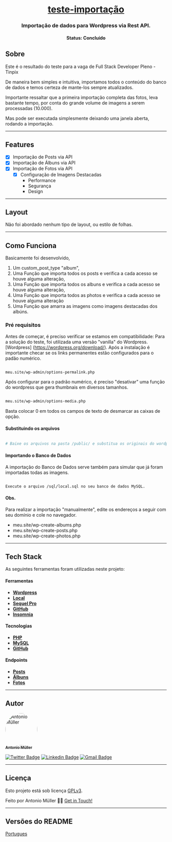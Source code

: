 <h1 align="center">
   <a href="#"> teste-importação </a>
</h1>

<h3 align="center">
    Importação de dados para Wordpress via Rest API.
</h3>

<!--p align="center">

  <img alt="Repository size" src="https://img.shields.io/github/repo-size/antoniomullerjm/README-ecoleta">

  <a href="https://www.twitter.com/antoniomullerjm/">
    <img alt="Siga no Twitter" src="https://img.shields.io/twitter/url?url=https%3A%2F%2Fgithub.com%2Fantoniomullerjm%2FREADME-ecoleta">
  </a>
  
  <a href="https://github.com/antoniomullerjm/README-ecoleta/commits/master">
    <img alt="GitHub last commit" src="https://img.shields.io/github/last-commit/antoniomullerjm/README-ecoleta">
  </a>
    
   <img alt="License" src="https://img.shields.io/badge/license-MIT-brightgreen">
   <a href="https://github.com/antoniomullerjm/README-ecoleta/stargazers">
    <img alt="Stargazers" src="https://img.shields.io/github/stars/antoniomullerjm/README-ecoleta?style=social">
  </a>

</!--p-->


<h4 align="center"> 
	 Status: Concluído
</h4>

## Sobre

Este é o resultado do teste para a vaga de Full Stack Developer Pleno - Tinpix

De maneira bem simples e intuitiva, importamos todos o conteúdo do banco de dados e 
temos certeza de mante-los sempre atualizados.

Importante ressaltar que a primeira importação completa das fotos, leva bastante tempo, 
por conta do grande volume de imagens a serem processadas (10.000).

Mas pode ser executada simplesmente deixando uma janela aberta, rodando a importação.

---

## Features

- [x] Importação de Posts via API
- [x] Importação de Álbuns via API
- [x] Importação de Fotos via API
   - [x] Configuração de Imagens Destacadas
     - Performance
     - Segurança
     - Design

---

## Layout

Não foi abordado nenhum tipo de layout, ou estilo de folhas.

---

## Como Funciona

Basicamente foi desenvolvido, 
1. Um custom_post_type "album",
2. Uma Função que importa todos os posts e verifica a cada acesso se houve alguma alteração,
3. Uma Função que importa todos os albuns e verifica a cada acesso se houve alguma alteração,
4. Uma Função que importa todos as photos e verifica a cada acesso se houve alguma alteração
5. Uma Função que amarra as imagens como imagens destacadas dos albúns.

### Pré requisitos

Antes de começar, é preciso verificar se estamos em compatibilidade:
Para a solução do teste, foi utilizada uma versão "vanilla" do Wordpress.
[Wordpress] (https://wordpress.org/download/).
Após a instalação é importante checar se os links permanentes estão configurados
para o padão numérico.

```bash

meu.site/wp-admin/options-permalink.php

```

Após configurar para o padrão numérico, é preciso "desativar"
uma função do wordpress que gera thumbnais em diversos tamanhos.

```bash

meu.site/wp-admin/options-media.php

```

Basta colocar 0 em todos os campos de texto de desmarcar as caixas de opção.

#### Substituindo os arquivos

```bash

# Baixe os arquivos na pasta /public/ e substitua os originais do wordpress

```


#### Importando o Banco de Dados

A importação do Banco de Dados serve também para simular que já foram importadas todas as imagens.

```bash

Execute o arquivo /sql/local.sql no seu banco de dados MySQL.

```
#### Obs.

Para realizar a importação "manualmente", edite os endereços a seguir com seu domínio e cole
no navegador.

-   meu.site/wp-create-albums.php
-   meu.site/wp-create-posts.php
-   meu.site/wp-create-photos.php

---

## Tech Stack

As seguintes ferramentas foram utilizadas neste projeto:

#### **Ferramentas**  

-   **[Wordpress](https://wordpress.org/download/)**
-   **[Local](https://localwp.com/)**
-   **[Sequel Pro](https://sequelpro.com/download)**
-   **[GitHub](https://docs.github.com/pt)**
-   **[Insomnia](https://insomnia.rest/download)**   

#### **Tecnologias**  

-   **[PHP](https://www.php.net/docs.php)**
-   **[MySQL](https://dev.mysql.com/doc/)**
-   **[GitHub](https://docs.github.com/en/)**


#### **Endpoints**  

-   **[Posts](https://jsonplaceholder.typicode.com/posts)**
-   **[Álbuns](https://jsonplaceholder.typicode.com/albums)**
-   **[Fotos](https://jsonplaceholder.typicode.com/photos/)**


---


## Autor

<a href="https://antoniomuller.com/">
 <img style="border-radius: 50%;" src="https://avatars.githubusercontent.com/u/8568528?s=460&u=b0827cca531e0083fb4a2a4fc54b8907084e0b24&v=4" width="100px;" alt="Antonio Müller"/>
 <br />
 <sub><b>Antonio Müller</b></sub></a> <a href="https://antoniomuller.com/" title="Antonio Müller"></a>
 <br />

[![Twitter Badge](https://img.shields.io/badge/-@antoniomullerjm-1ca0f1?style=flat-square&labelColor=1ca0f1&logo=twitter&logoColor=white&link=https://twitter.com/antoniomullerjm)](https://twitter.com/antoniomullerjm) [![Linkedin Badge](https://img.shields.io/badge/-Antonio-blue?style=flat-square&logo=Linkedin&logoColor=white&link=https://www.linkedin.com/in/antoniomuller/)](https://www.linkedin.com/in/antoniomuller/) 
[![Gmail Badge](https://img.shields.io/badge/-contato@antoniomuller.com-c14438?style=flat-square&logo=Gmail&logoColor=white&link=mailto:contato@antoniomuller.com)](mailto:contato@antoniomuller.com)

---

## Licença

Esto projeto está sob licença [GPLv3](./LICENSE).

Feito por Antonio Müller 👋🏽 [Get in Touch!](Https://www.antoniomuller.com/)

---

##  Versões do README

[Portugues](./README.md) 
